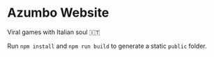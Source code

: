 # Azumbo Website

Viral games with Italian soul 🇮🇹

Run `npm install` and `npm run build` to generate a static `public` folder.
